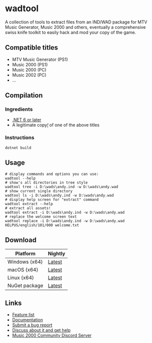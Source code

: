# wadtool

A collection of tools to extract files from an IND/WAD package for MTV Music Generator, Music 2000 and others, eventually a comprehensive swiss knife toolkit to easily hack and mod your copy of the game.

## Compatible titles

- MTV Music Generator (PS1)
- Music 2000 (PS1)
- Music 2000 (PC)
- Music 2002 (PC)
- ...

## Compilation

### Ingredients

- [.NET 6 or later](https://dotnet.microsoft.com/en-us/download/dotnet/6.0)
- A legitimate copy[*!*](https://www.youtube.com/watch?v=dQw4w9WgXcQ) of one of the above titles

### Instructions

```
dotnet build
```

## Usage

```
# display commands and options you can use:
wadtool --help
# show's all directories in tree style
wadtool tree -i D:\wads\andy.ind -w D:\wads\andy.wad
# show current single directory
wadtool ls -i D:\wads\andy.ind -w D:\wads\andy.wad
# display help screen for "extract" command
wadtool extract --help
# extract all assets! 
wadtool extract -i D:\wads\andy.ind -w D:\wads\andy.wad
# replace the welcome screen text
wadtool replace -i D:\wads\andy.ind -w D:\wads\andy.wad HELPUS/english/101/000 welcome.txt
```

## Download

| Platform | Nightly |
|----------|---------|
| Windows (x64) | [Latest](https://nightly.link/juju2143/wadtool/workflows/main/master/nightly-win-x64.zip)
| macOS (x64) | [Latest](https://nightly.link/juju2143/wadtool/workflows/main/master/nightly-osx-x64.zip)
| Linux (x64) | [Latest](https://nightly.link/juju2143/wadtool/workflows/main/master/nightly-linux-x64.zip)
| NuGet package | [Latest](https://nightly.link/juju2143/wadtool/workflows/main/master/nightly-nupkg.zip)
## Links

- [Feature list](https://github.com/juju2143/wadtool/discussions/1)
- [Documentation](https://github.com/juju2143/wadtool/wiki)
- [Submit a bug report](https://github.com/juju2143/wadtool/issues/new)
- [Discuss about it and get help](https://github.com/juju2143/wadtool/discussions)
- [Music 2000 Community Discord Server](https://discord.gg/n8DNzxQ)
